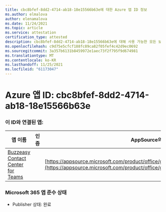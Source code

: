 ```yaml
---
title: cbc8bfef-8dd2-4714-ab18-18e15566b63e에 대한 Azure 앱 ID 정보
ms.author: elmalova
author: elenamalova
ms.date: 11/24/2021
ms.topic: article
ms.service: attestation
certification_type: attested
description: cbc8bfef-8dd2-4714-ab18-18e15566b63e에 대해 사용 가능한 모든 보안 및 규정 준수 정보입니다.
ms.openlocfilehash: c9d75e5cfcf188fc89ca82f05fef4c42d9ec0692
ms.sourcegitcommit: 3a357b6131b8459972e1aec73f2f795f9d674981
ms.translationtype: MT
ms.contentlocale: ko-KR
ms.lasthandoff: 11/25/2021
ms.locfileid: "61173047"
---
```

# <a name="azure-app-id-cbc8bfef-8dd2-4714-ab18-18e15566b63e"></a>Azure 앱 ID: cbc8bfef-8dd2-4714-ab18-18e15566b63e


### <a name="apps-associated-with-this-id"></a>이 ID와 연결된 앱:
| **앱 이름** | **인증** | **AppSource의 보기** |
|--------------|---------------|-----------------------|
| [Buzzeasy Contact Center for Teams](https://docs.microsoft.com/microsoft-365-app-certification/forward/geomant.buzzeasy_teams_contact_center) |  | [https://appsource.microsoft.com/product/office/geomant.buzzeasy_teams_contact_center](https://appsource.microsoft.com/product/office/geomant.buzzeasy_teams_contact_center) |

### <a name="microsoft-365-app-compliance-status"></a>Microsoft 365 앱 준수 상태
- Publisher 상태: 완료
